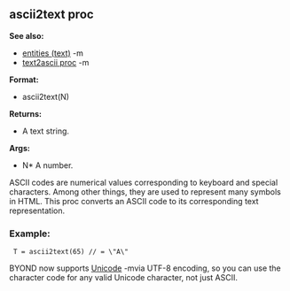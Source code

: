 ## ascii2text proc
**See also:**
*   [entities (text)](/ref/DM/text/entities.md) -m
*   [text2ascii proc](/ref/proc/text2ascii.md) -m
<!-- -->
**Format:**
*   ascii2text(N)
<!-- -->
**Returns:**
*   A text string.
<!-- -->
**Args:**
*   N* A number.


ASCII codes are numerical values corresponding to keyboard and
special characters. Among other things, they are used to represent many
symbols in HTML. This proc converts an ASCII code to its corresponding
text representation.
### Example:

```
 T = ascii2text(65) // = \"A\" 
```
 

BYOND now
supports [Unicode](/ref/%7Bnotes%7D/Unicode.md) -mvia UTF-8 encoding, so you can
use the character code for any valid Unicode character, not just ASCII.